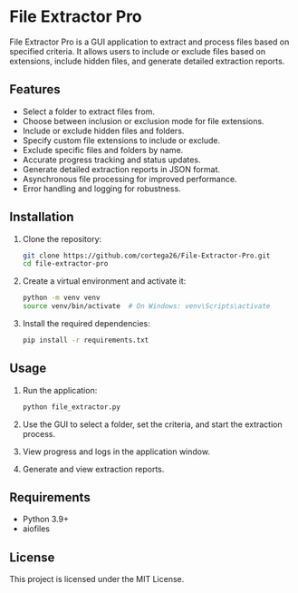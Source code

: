 # File Extractor Pro

File Extractor Pro is a GUI application to extract and process files based on specified criteria. It allows users to include or exclude files based on extensions, include hidden files, and generate detailed extraction reports.

## Features

- Select a folder to extract files from.
- Choose between inclusion or exclusion mode for file extensions.
- Include or exclude hidden files and folders.
- Specify custom file extensions to include or exclude.
- Exclude specific files and folders by name.
- Accurate progress tracking and status updates.
- Generate detailed extraction reports in JSON format.
- Asynchronous file processing for improved performance.
- Error handling and logging for robustness.

## Installation

1. Clone the repository:

    ```sh
    git clone https://github.com/cortega26/File-Extractor-Pro.git
    cd file-extractor-pro
    ```

2. Create a virtual environment and activate it:

    ```sh
    python -m venv venv
    source venv/bin/activate  # On Windows: venv\Scripts\activate
    ```

3. Install the required dependencies:

    ```sh
    pip install -r requirements.txt
    ```

## Usage

1. Run the application:

    ```sh
    python file_extractor.py
    ```

2. Use the GUI to select a folder, set the criteria, and start the extraction process.

3. View progress and logs in the application window.

4. Generate and view extraction reports.

## Requirements

- Python 3.9+
- aiofiles

## License

This project is licensed under the MIT License.
